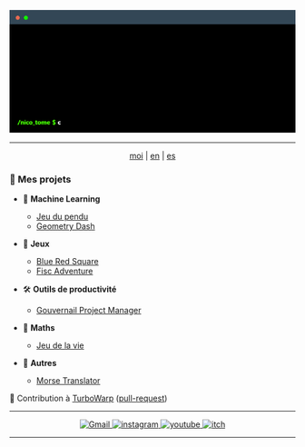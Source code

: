 
<p align="center"> <img alt="electron" src="https://github.com/nico-tome/Portfolio/blob/007552dc98572d0aa79592969b3b794328f19183/image/terminal.gif"/> </p>

---

<p align="center"> <a href="https://github.com/nico-tome/nico-tome">moi</a> | <a href="/translation/en/en.md">en</a> | <a href="/translation/es/es.md">es</a> </p>

### 🚀 Mes projets

- 🤖 **Machine Learning**

    * [Jeu du pendu](translation/fr/hang-game-ai.md)
    * [Geometry Dash](translation/fr/geometry-dash-ai.md)

- 🎲 **Jeux**

  * [Blue Red Square](translation/fr/blue-red-square.md)
  * [Fisc Adventure](translation/fr/fisc-adventure.md)

- 🛠 **Outils de productivité**

    * [Gouvernail Project Manager](translation/fr/gouvernail-project-manager.md)

- 🔢 **Maths**

    * [Jeu de la vie](translation/fr/game-of-life.md)

- 📌 **Autres**

    * [Morse Translator](translation/fr/morse-translator.md)

🔗 Contribution à [TurboWarp](https://github.com/TurboWarp/extensions) ([pull-request](https://github.com/TurboWarp/extensions/pull/632))

---

<p align="center">
    <a target="_blank" href="mailto:nicolas.tome.38@gmail.com">
        <img alt="Gmail" src="https://img.shields.io/badge/Gmail-D14836?style=for-the-badge&logo=gmail&logoColor=white" />
    </a>
    <a target="_blank" href="https://www.instagram.com/nico__tome/">
        <img alt="instagram" src="https://img.shields.io/badge/Instagram-E4405F?style=for-the-badge&logo=instagram&logoColor=white">
    </a>
    <a target="_blank" href="https://www.youtube.com/channel/UCdCudHce2Enb42QlhJ0Q7aQ">
        <img alt="youtube" src="https://img.shields.io/badge/YouTube-FF0000?style=for-the-badge&logo=youtube&logoColor=white">
    </a>
    <a target="_blank" href="https://tomyo.itch.io/">
      <img alt="itch" src="https://img.shields.io/badge/Itch.io-FA5C5C?style=for-the-badge&logo=itchdotio&logoColor=white">
    </a>
</p>

---
